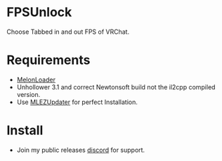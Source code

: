 # FPSUnlock
Choose Tabbed in and out FPS of VRChat.

# Requirements
- [MelonLoader](https://github.com/HerpDerpinstine/MelonLoader)
- Unhollower 3.1 and correct Newtonsoft build not the il2cpp compiled version.
- Use [MLEZUpdater](https://github.com/l-404-l/MLEZUpdater) for perfect Installation.

# Install
- Join my public releases [discord](https://discord.gg/PMmbwc2) for support.

